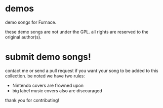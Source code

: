 # demos

demo songs for Furnace.

these demo songs are not under the GPL. all rights are reserved to the original author(s).

# submit demo songs!

contact me or send a pull request if you want your song to be added to this collection. be noted we have two rules:

- Nintendo covers are frowned upon
- big label music covers also are discouraged

thank you for contributing!
